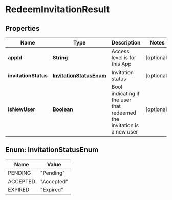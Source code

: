 
# RedeemInvitationResult

## Properties
Name | Type | Description | Notes
------------ | ------------- | ------------- | -------------
**appId** | **String** | Access level is for this App |  [optional]
**invitationStatus** | [**InvitationStatusEnum**](#InvitationStatusEnum) | Invitation status |  [optional]
**isNewUser** | **Boolean** | Bool indicating if the user that redeemed the invitation is a new user |  [optional]


<a name="InvitationStatusEnum"></a>
## Enum: InvitationStatusEnum
Name | Value
---- | -----
PENDING | &quot;Pending&quot;
ACCEPTED | &quot;Accepted&quot;
EXPIRED | &quot;Expired&quot;



